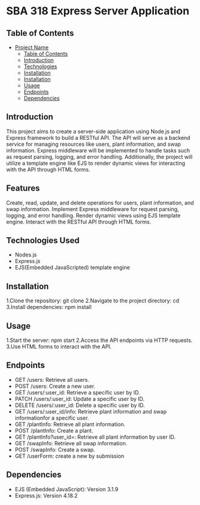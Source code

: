 # SBA 318 Express Server Application

## Table of Contents

- [Project Name](#project-name)
  - [Table of Contents](#table-of-contents)
  - [Introduction](#introduction)
  - [Technologies](#technologies-used)
  - [Installation](#installation)
  - [Installation](#installation)
  - [Usage](#usage)
  - [Endpoints](#endpoints)
  - [Dependencies](#dependencies)


## Introduction

This project aims to create a server-side application using Node.js and Express framework to build a RESTful API. The API will serve as a backend service for managing resources like users, plant information, and swap information. Express middleware will be implemented to handle tasks such as request parsing, logging, and error handling. Additionally, the project will utilize a template engine like EJS to render dynamic views for interacting with the API through HTML forms.


## Features

Create, read, update, and delete operations for users, plant information, and swap information.
Implement Express middleware for request parsing, logging, and error handling.
Render dynamic views using EJS template engine.
Interact with the RESTful API through HTML forms.

## Technologies Used

* Nodes.js
* Express.js
* EJS(Embedded JavaScripted) template engine

## Installation

1.Clone the repository: git clone <repository-url>
2.Navigate to the project directory: cd <project-folder>
3.Install dependencies: npm install

## Usage

1.Start the server: npm start
2.Access the API endpoints via HTTP requests.
3.Use HTML forms to interact with the API.

## Endpoints
* GET /users: Retrieve all users.
* POST /users: Create a new user.
* GET /users/:user_id: Retrieve a specific user by ID.
* PATCH /users/:user_id: Update a specific user by ID.
* DELETE /users/:user_id: Delete a specific user by ID.
* GET /users/:user_id/info: Retrieve plant information and swap informationfor a specific user.
* GET /plantInfo: Retrieve all plant information.
* POST /plantInfo: Create a plant.
* GET /plantInfo?user_id=<VALUE>: Retrieve all plant information by user ID.
* GET /swapInfo: Retrieve all swap information.
* POST /swapInfo: Create a swap.
* GET /userForm: create a new by submission





## Dependencies

* EJS (Embedded JavaScript): Version 3.1.9
* Express.js: Version 4.18.2